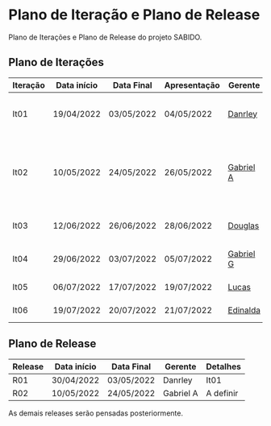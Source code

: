 # Plano de Iteração e Plano de Release

Plano de Iterações e Plano de Release do projeto SABIDO.

## Plano de Iterações

Iteração | Data início | Data Final | Apresentação | Gerente   | Detalhes
-------- | ----------- | ---------- | ------------ | -------   | -------
It01     | 19/04/2022  | 03/05/2022 |   04/05/2022 |  [Danrley](https://github.com/danrleydaniel)  | Criação do primeiro CRUD e documentos do projeto
It02     |  10/05/2022 | 24/05/2022 | 26/05/2022   | [Gabriel A](https://github.com/gabrielazevods) | Atualização dos documentos, criar modelo de arquitetura do software, implementação user story base
It03     | 12/06/2022  | 26/06/2022 | 28/06/2022  | [Douglas](https://github.com/douglascandido) | Implementação da lista de requisitos
It04     |  29/06/2022 | 03/07/2022 |  05/07/2022  | [Gabriel G](https://github.com/gabrielgoncalo) | Implementação da lista de User Stories
It05     |  06/07/2022 | 17/07/2022 |  19/07/2022  | [Lucas](https://github.com/lucassilva01) | Novas implementações
It06     |  19/07/2022 | 20/07/2022 |  21/07/2022  | [Edinalda](https://github.com/edinaldaufrn) | Novas implementações


## Plano de Release

Release | Data início | Data Final | Gerente   | Detalhes
------- | ----------- | ---------- | --------- | --------
R01     |  30/04/2022 | 03/05/2022 | Danrley   | It01
R02     |  10/05/2022 | 24/05/2022 | Gabriel A | A definir

As demais releases serão pensadas posteriormente.